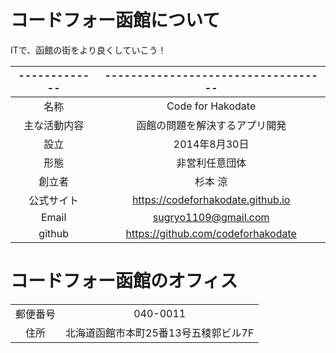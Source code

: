 # コードフォー函館について

ITで、函館の街をより良くしていこう！

|-------------|-----------------------------------|
|:-----------:|:---------------------------------:|
|名称         |Code for Hakodate                  |
|主な活動内容 |函館の問題を解決するアプリ開発     |
|設立         |2014年8月30日                      |
|形態         |非営利任意団体                     |
|創立者       |杉本 涼                            |
|公式サイト   |https://codeforhakodate.github.io  |
|Email        |sugryo1109@gmail.com               |
|github       |https://github.com/codeforhakodate |

# コードフォー函館のオフィス
|        |                                    |
|:------:|:----------------------------------:|
|郵便番号|040-0011                            |
|住所    |北海道函館市本町25番13号五稜郭ビル7F|
